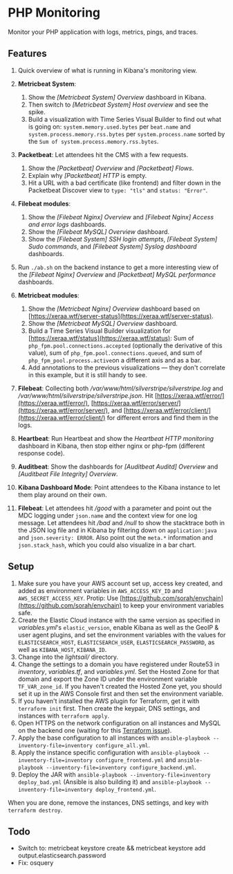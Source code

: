 # PHP Monitoring

Monitor your PHP application with logs, metrics, pings, and traces.



## Features

1. Quick overview of what is running in Kibana's monitoring view.
1. **Metricbeat System**:
    1. Show the *[Metricbeat System] Overview* dashboard in Kibana.
    1. Then switch to *[Metricbeat System] Host overview* and see the spike.
    1. Build a visualization with Time Series Visual Builder to find out what is going on: `system.memory.used.bytes` per `beat.name` and `system.process.memory.rss.bytes` per `system.process.name` sorted by the `Sum of system.process.memory.rss.bytes`.
1. **Packetbeat**: Let attendees hit the CMS with a few requests.
    1. Show the *[Packetbeat] Overview* and *[Packetbeat] Flows*.
    1. Explain why *[Packetbeat] HTTP* is empty.
    1. Hit a URL with a bad certificate (like frontend) and filter down in the Packetbeat Discover view to `type: "tls"` and `status: "Error"`.
1. **Filebeat modules**:
    1. Show the *[Filebeat Nginx] Overview* and *[Filebeat Nginx] Access and error logs* dashboards.
    1. Show the *[Filebeat MySQL] Overview* dashboard.
    1. Show the *[Filebeat System] SSH login attempts*, *[Filebeat System] Sudo commands*, and *[Filebeat System] Syslog dashboard* dashboards.
1. Run `./ab.sh` on the backend instance to get a more interesting view of the *[Filebeat Nginx] Overview* and *[Packetbeat] MySQL performance* dashboards.
1. **Metricbeat modules**:
    1. Show the *[Metricbeat Nginx] Overview* dashboard based on [https://xeraa.wtf/server-status](https://xeraa.wtf/server-status).
    1. Show the *[Metricbeat MySQL] Overview* dashboard.
    1. Build a Time Series Visual Builder visualization for [https://xeraa.wtf/status](https://xeraa.wtf/status): Sum of `php_fpm.pool.connections.accepted` (optionally the derivative of this value), sum of `php_fpm.pool.connections.queued`, and sum of `php_fpm_pool.process.active`on a different axis and as a bar.
    1. Add annotations to the previous visualizations — they don't correlate in this example, but it is still handy to see.
1. **Filebeat**: Collecting both */var/www/html/silverstripe/silverstripe.log* and */var/www/html/silverstripe/silverstripe.json*. Hit [https://xeraa.wtf/error/](https://xeraa.wtf/error/), [https://xeraa.wtf/error/server/](https://xeraa.wtf/error/server/), and [https://xeraa.wtf/error/client/](https://xeraa.wtf/error/client/) for different errors and find them in the logs.
1. **Heartbeat**: Run Heartbeat and show the *Heartbeat HTTP monitoring* dashboard in Kibana, then stop either nginx or php-fpm (different response code).
1. **Auditbeat**: Show the dashboards for *[Auditbeat Auditd] Overview* and *[Auditbeat File Integrity] Overview*.
1. **Kibana Dashboard Mode**: Point attendees to the Kibana instance to let them play around on their own.


1. **Filebeat**: Let attendees hit */good* with a parameter and point out the MDC logging under `json.name` and the context view for one log message. Let attendees hit */bad* and */null* to show the stacktrace both in the JSON log file and in Kibana by filtering down on `application:java` and `json.severity: ERROR`. Also point out the `meta.*` information and `json.stack_hash`, which you could also visualize in a bar chart.








## Setup

1. Make sure you have your AWS account set up, access key created, and added as environment variables in `AWS_ACCESS_KEY_ID` and `AWS_SECRET_ACCESS_KEY`. Protip: Use [https://github.com/sorah/envchain](https://github.com/sorah/envchain) to keep your environment variables safe.
1. Create the Elastic Cloud instance with the same version as specified in *variables.yml*'s `elastic_version`, enable Kibana as well as the GeoIP & user agent plugins, and set the environment variables with the values for `ELASTICSEARCH_HOST`, `ELASTICSEARCH_USER`, `ELASTICSEARCH_PASSWORD`, as well as `KIBANA_HOST`, `KIBANA_ID`.
1. Change into the *lightsail/* directory.
1. Change the settings to a domain you have registered under Route53 in *inventory*, *variables.tf*, and *variables.yml*. Set the Hosted Zone for that domain and export the Zone ID under the environment variable `TF_VAR_zone_id`. If you haven't created the Hosted Zone yet, you should set it up in the AWS Console first and then set the environment variable.
1. If you haven't installed the AWS plugin for Terraform, get it with `terraform init` first. Then create the keypair, DNS settings, and instances with `terraform apply`.
1. Open HTTPS on the network configuration on all instances and MySQL on the backend one (waiting for this [Terraform issue](https://github.com/terraform-providers/terraform-provider-aws/issues/700)).
1. Apply the base configuration to all instances with `ansible-playbook --inventory-file=inventory configure_all.yml`.
1. Apply the instance specific configuration with `ansible-playbook --inventory-file=inventory configure_frontend.yml` and `ansible-playbook --inventory-file=inventory configure_backend.yml`.
1. Deploy the JAR with `ansible-playbook --inventory-file=inventory deploy_bad.yml` (Ansible is also building it) and `ansible-playbook --inventory-file=inventory deploy_frontend.yml`.

When you are done, remove the instances, DNS settings, and key with `terraform destroy`.



## Todo

* Switch to: metricbeat keystore create && metricbeat keystore add output.elasticsearch.password
* Fix: osquery
